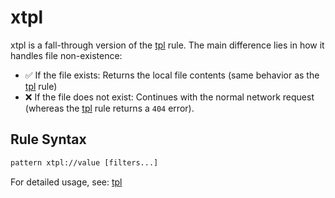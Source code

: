 # xtpl

xtpl is a fall-through version of the [tpl](./tpl) rule. The main difference lies in how it handles file non-existence:
- ✅ If the file exists: Returns the local file contents (same behavior as the [tpl](./tpl) rule)
- ❌ If the file does not exist: Continues with the normal network request (whereas the [tpl](./tpl) rule returns a `404` error).

## Rule Syntax
``` txt
pattern xtpl://value [filters...]
```

For detailed usage, see: [tpl](./tpl)
